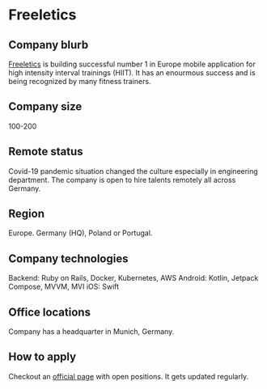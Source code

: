 # Freeletics

## Company blurb

[Freeletics](https://www.freeletics.com/en/) is building successful number 1 in Europe mobile application for high intensity interval trainings (HIIT). It has an enourmous success and is being recognized by many fitness trainers.

## Company size

100-200

## Remote status

Covid-19 pandemic situation changed the culture especially in engineering department. The company is open to hire talents remotely all across Germany.

## Region

Europe. Germany (HQ), Poland or Portugal.

## Company technologies

Backend: Ruby on Rails, Docker, Kubernetes, AWS
Android: Kotlin, Jetpack Compose, MVVM, MVI
iOS: Swift

## Office locations

Company has a headquarter in Munich, Germany.

## How to apply

Checkout an [official page](https://www.freeletics.com/en/corporate/jobs/) with open positions. It gets updated regularly.
